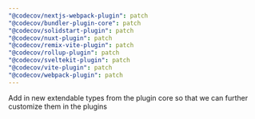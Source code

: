 ```yaml
---
"@codecov/nextjs-webpack-plugin": patch
"@codecov/bundler-plugin-core": patch
"@codecov/solidstart-plugin": patch
"@codecov/nuxt-plugin": patch
"@codecov/remix-vite-plugin": patch
"@codecov/rollup-plugin": patch
"@codecov/sveltekit-plugin": patch
"@codecov/vite-plugin": patch
"@codecov/webpack-plugin": patch
---
```


Add in new extendable types from the plugin core so that we can further customize them in the plugins
